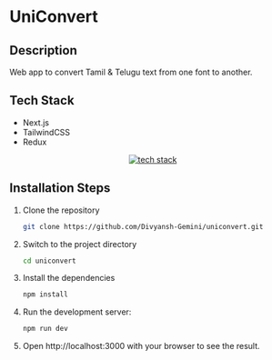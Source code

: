 # UniConvert

## Description

Web app to convert Tamil & Telugu text from one font to another.

## Tech Stack

- Next.js
- TailwindCSS
- Redux

<p align="center">
    <a href="https://www.divyanshgemini.dev/">
        <img src="https://skillicons.dev/icons?i=nextjs,tailwind,ts,redux" alt="tech stack" />
    </a>
</p>

## Installation Steps

1. Clone the repository

   ```bash
   git clone https://github.com/Divyansh-Gemini/uniconvert.git
   ```

2. Switch to the project directory

   ```bash
   cd uniconvert
   ```

3. Install the dependencies

   ```bash
   npm install
   ```

4. Run the development server:

   ```bash
   npm run dev
   ```

5. Open http://localhost:3000 with your browser to see the result.
